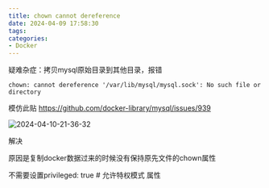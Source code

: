 ```yaml
---
title: chown cannot dereference
date: 2024-04-09 17:58:30
tags:
categories:
- Docker
---
```


疑难杂症：拷贝mysql原始目录到其他目录，报错

    chown: cannot dereference '/var/lib/mysql/mysql.sock': No such file or directory

模仿此贴
https://github.com/docker-library/mysql/issues/939

![2024-04-10-21-36-32](2024-04-10-21-36-32.png)

解决

原因是复制docker数据过来的时候没有保持原先文件的chown属性

不需要设置privileged: true  # 允许特权模式 属性
